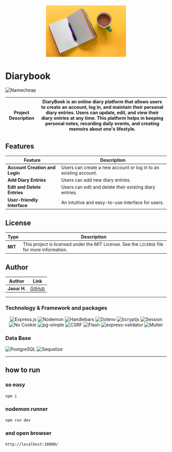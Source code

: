 <div align=center>

#

<img src=".github/open-notebook-with-pen-and-cup.jpg" width="250" alt="diary book logo" title="diarybook">

#

</div>

# Diarybook

![Namecheap](https://img.shields.io/badge/Namecheap-DE3723?style=for-the-badge&logo=namecheap&logoColor=white)

| **Project Description** | DiaryBook is an online diary platform that allows users to create an account, log in, and maintain their personal diary entries. Users can update, edit, and view their diary entries at any time. This platform helps in keeping personal notes, recording daily events, and creating memoirs about one's lifestyle. |
|-------------------------|--------------------------------------------------------------------------------------------------------------------------------------------------------------------------------------------------------------------------------------------------------------|

## Features

| **Feature**                      | **Description**                                                                                                                                                      |
|----------------------------------|----------------------------------------------------------------------------------------------------------------------------------------------------------------------|
| **Account Creation and Login**   | Users can create a new account or log in to an existing account.                                                                                                     |
| **Add Diary Entries**            | Users can add new diary entries.                                                                                                                                     |
| **Edit and Delete Entries**      | Users can edit and delete their existing diary entries.                                                                                                              |
| **User-friendly Interface**      | An intuitive and easy-to-use interface for users.                                                                                                                    |

## License

| **Type**              | **Description**                                                                                     |
|-----------------------|------------------------------------------------------------------------------------------------------|
| **MIT**               | This project is licensed under the MIT License. See the `LICENSE` file for more information.         |

## Author

| **Author**            | **Link**                                   |
|-----------------------|--------------------------------------------|
| **Jasur H.**         | [GitHub](https://github.com/jasurhaydarovcode)   |


---

### Technology & Framework and packages

<div align=center>

![Express.js](https://img.shields.io/badge/Express.js-000000?style=for-the-badge&logo=express&logoColor=white)
![Nodemon](https://img.shields.io/badge/Nodemon-76D04B?style=for-the-badge&logo=nodemon&logoColor=white)
![Handlebars](https://img.shields.io/badge/Handlebars-000000?style=for-the-badge&logo=handlebarsdotjs&logoColor=white)
![Dotenv](https://img.shields.io/badge/Dotenv-ECD53F?style=for-the-badge&logo=dotenv&logoColor=black)
![bcryptjs](https://img.shields.io/badge/bcryptjs-0078D4?style=for-the-badge&logo=javascript&logoColor=white)
![Session](https://img.shields.io/badge/Session-0078D4?style=for-the-badge&logo=azuredevops&logoColor=white)
![No Cookie](https://img.shields.io/badge/No%20Cookie-E05D44?style=for-the-badge&logo=cookiecutter&logoColor=white)
![pg-simple](https://img.shields.io/badge/pg--simple-316192?style=for-the-badge&logo=postgresql&logoColor=white)
![CSRF](https://img.shields.io/badge/CSRF-FF5733?style=for-the-badge&logo=security&logoColor=white)
![Flash](https://img.shields.io/badge/Flash-F0A202?style=for-the-badge&logo=adobe-flash&logoColor=white)
![express-validator](https://img.shields.io/badge/express--validator-6DB33F?style=for-the-badge&logo=express&logoColor=white)
![Multer](https://img.shields.io/badge/Multer-563D7C?style=for-the-badge&logo=javascript&logoColor=white)


</div>




### Data Base

![PostgreSQL](https://img.shields.io/badge/PostgreSQL-4169E1?style=for-the-badge&logo=postgresql&logoColor=white)
![Sequelize](https://img.shields.io/badge/Sequelize-52B0E7?style=for-the-badge&logo=sequelize&logoColor=white)

---

## how to run

### so easy
```
npm i
```

### nodemon runner
```
npm run dev
```

### and open browser
```
http://localhost:10000/
```